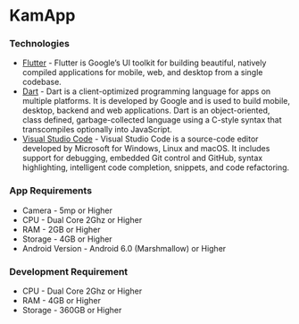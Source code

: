 # KamApp
### Technologies
* [Flutter](https://flutter.dev/) - Flutter is Google’s UI toolkit for building beautiful, natively compiled applications for mobile, web, and desktop from a single codebase. 
* [Dart](https://dart.dev/) - Dart is a client-optimized programming language for apps on multiple platforms. It is developed by Google and is used to build mobile, desktop, backend and web applications. Dart is an object-oriented, class defined, garbage-collected language using a C-style syntax that transcompiles optionally into JavaScript.
* [Visual Studio Code](https://code.visualstudio.com/) - Visual Studio Code is a source-code editor developed by Microsoft for Windows, Linux and macOS. It includes support for debugging, embedded Git control and GitHub, syntax highlighting, intelligent code completion, snippets, and code refactoring.
### App Requirements
* Camera - 5mp or Higher
* CPU - Dual Core 2Ghz or Higher
* RAM - 2GB or Higher
* Storage - 4GB or Higher
* Android Version - Android 6.0 (Marshmallow) or Higher

### Development Requirement
* CPU - Dual Core 2Ghz or Higher
* RAM - 4GB or Higher
* Storage - 360GB or Higher